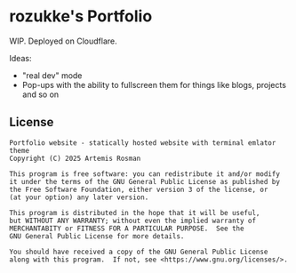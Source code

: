 # rozukke's Portfolio

WIP. Deployed on Cloudflare.

Ideas:

- "real dev" mode
- Pop-ups with the ability to fullscreen them for things like blogs, projects and so on

## License

```
Portfolio website - statically hosted website with terminal emlator theme
Copyright (C) 2025 Artemis Rosman

This program is free software: you can redistribute it and/or modify
it under the terms of the GNU General Public License as published by
the Free Software Foundation, either version 3 of the license, or
(at your option) any later version.

This program is distributed in the hope that it will be useful,
but WITHOUT ANY WARRANTY; without even the implied warranty of
MERCHANTABITY or FITNESS FOR A PARTICULAR PURPOSE.  See the
GNU General Public License for more details.

You should have received a copy of the GNU General Public License
along with this program.  If not, see <https://www.gnu.org/licenses/>.
```
